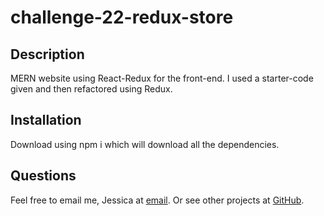 # challenge-22-redux-store

## Description

MERN website using React-Redux for the front-end. I used a starter-code given and then refactored using Redux.

## Installation
Download using npm i which will download all the dependencies.

## Questions
Feel free to email me, Jessica at [email](mailto:jwade1327@gmail.com). Or see other projects at [GitHub](https://github.com/jwade1327).